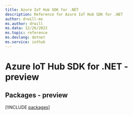 ```yaml
---
title: Azure IoT Hub SDK for .NET
description: Reference for Azure IoT Hub SDK for .NET
author: drwill-ms
ms.author: drwill
ms.data: 12/26/2022
ms.topic: reference
ms.devlang: dotnet
ms.service: iothub
---
```

# Azure IoT Hub SDK for .NET - preview
## Packages - preview
[!INCLUDE [packages](iot-hub-index.md)]